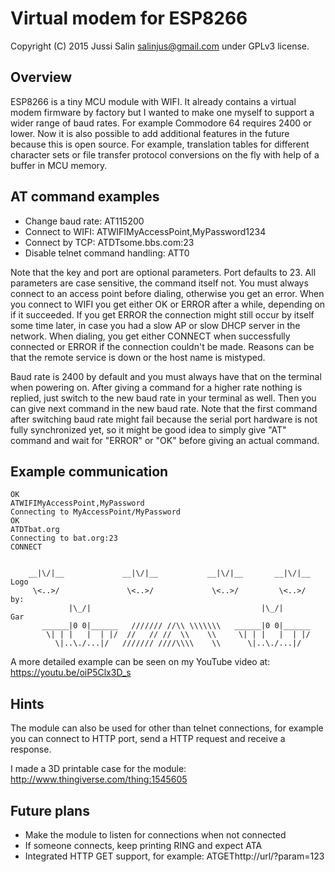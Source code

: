 Virtual modem for ESP8266
=========================

Copyright (C) 2015 Jussi Salin <salinjus@gmail.com> under GPLv3 license.

Overview
--------

ESP8266 is a tiny MCU module with WIFI. It already contains a virtual modem firmware by factory but I wanted to make one myself to support a wider range of baud rates. For example Commodore 64 requires 2400 or lower. Now it is also possible to add additional features in the future because this is open source. For example, translation tables for different character sets or file transfer protocol conversions on the fly with help of a buffer in MCU memory.

AT command examples
-------------------

* Change baud rate: AT115200
* Connect to WIFI: ATWIFIMyAccessPoint,MyPassword1234
* Connect by TCP: ATDTsome.bbs.com:23
* Disable telnet command handling: ATT0

Note that the key and port are optional parameters. Port defaults to 23. All parameters are case sensitive, the command itself not. You must always connect to an access point before dialing, otherwise you get an error. When you connect to WIFI you get either OK or ERROR after a while, depending on if it succeeded. If you get ERROR the connection might still occur by itself some time later, in case you had a slow AP or slow DHCP server in the network. When dialing, you get either CONNECT when successfully connected or ERROR if the connection couldn't be made. Reasons can be that the remote service is down or the host name is mistyped.

Baud rate is 2400 by default and you must always have that on the terminal when powering on. After giving a command for a higher rate nothing is replied, just switch to the new baud rate in your terminal as well. Then you can give next command in the new baud rate. Note that the first command after switching baud rate might fail because the serial port hardware is not fully synchronized yet, so it might be good idea to simply give "AT" command and wait for "ERROR" or "OK" before giving an actual command.

Example communication
---------------------

	OK
	ATWIFIMyAccessPoint,MyPassword
	Connecting to MyAccessPoint/MyPassword
	OK
	ATDTbat.org
	Connecting to bat.org:23
	CONNECT


	    __|\/|__             __|\/|__           __|\/|__       __|\/|__  Logo
	     \<..>/               \<..>/             \<..>/         \<..>/    by:
	             |\_/|                                      |\_/|          Gar
	       ______|0 0|______   /////// //\\ \\\\\\\   ______|0 0|______
	        \| | |   |  | |/  //   // //  \\    \\     \| | |   |  | |/
	          \|..\./...|/   /////// ////\\\\    \\      \|..\./...|/

A more detailed example can be seen on my YouTube video at: https://youtu.be/oiP5Clx3D_s

Hints
-----

The module can also be used for other than telnet connections, for example you can connect to HTTP port, send a HTTP request and receive a response.

I made a 3D printable case for the module: http://www.thingiverse.com/thing:1545605

Future plans
------------

* Make the module to listen for connections when not connected
* If someone connects, keep printing RING and expect ATA
* Integrated HTTP GET support, for example: ATGEThttp://url/?param=123
